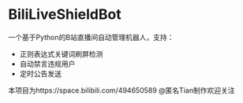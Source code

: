 # BiliLiveShieldBot

一个基于Python的B站直播间自动管理机器人，支持：
- 正则表达式关键词刷屏检测
- 自动禁言违规用户
- 定时公告发送

本项目为https://space.bilibili.com/494650589 @匿名Tian制作欢迎关注
